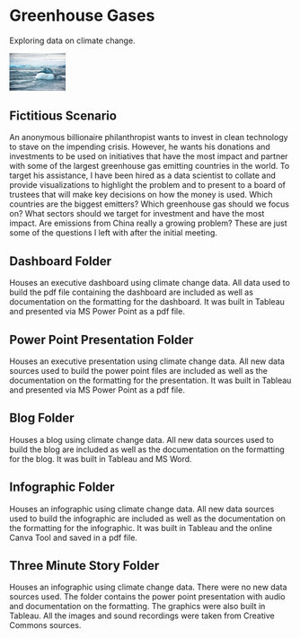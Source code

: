 # Greenhouse Gases

Exploring data on climate change.

<img src="images/climatechange.jpg" width ="100">

## Fictitious Scenario

An anonymous billionaire philanthropist wants to invest in clean technology to stave on the impending crisis. However, he wants his donations and investments to be used on initiatives that have the most impact and partner with some of the largest greenhouse gas emitting countries in the world. To target his assistance, I have been hired as a data scientist to collate and provide visualizations to highlight the problem and to present to a board of trustees that will make key decisions on how the money is used. Which countries are the biggest emitters? Which greenhouse gas should we focus on? What sectors should we target for investment and have the most impact. Are emissions from China really a growing problem? These are just some of the questions I left with after the initial meeting.


## Dashboard Folder

Houses an executive dashboard using climate change data.  All data used to build the pdf file containing the dashboard are included as well as documentation on the formatting for the dashboard. It was built in Tableau and presented via MS Power Point as a pdf file.


## Power Point Presentation Folder

Houses an executive presentation using climate change data.  All new data sources used to build the power point files are included as well as the documentation on the formatting for the presentation. It was built in Tableau and presented via MS Power Point as a pdf file.

## Blog Folder

Houses a blog using climate change data.  All new data sources used to build the blog are included as well as the documentation on the formatting for the blog. It was built in Tableau and MS Word.

## Infographic Folder

Houses an infographic using climate change data.  All new data sources used to build the infographic are included as well as the documentation on the formatting for the infographic. It was built in Tableau and the online Canva Tool and saved in a pdf file.

## Three Minute Story Folder

Houses an infographic using climate change data.  There were no new data sources used. The folder contains the power point presentation with audio and documentation on the formatting. The graphics were also built in Tableau. All the images and sound recordings were taken from Creative Commons sources.
